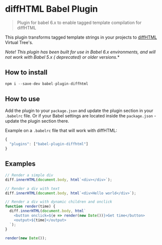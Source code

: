 # diffHTML Babel Plugin

> Plugin for babel 6.x to enable tagged template compilation for diffHTML

This plugin transforms tagged template strings in your projects to
[diffHTML](https://github.com/tbranyen/diffhtml) Virtual Tree's. 

**Note!* This plugin has been built for use in Babel 6.x environments, and will
not work with Babel 5.x ( *deprecated*) or older versions.**

## How to install

```js
npm i --save-dev babel-plugin-diffhtml

```

## How to use

Add the plugin to your `package.json` and update the plugin section in your
`.babelrc` file. Or if your Babel settings are located inside the
`package.json` - update the plugin section there.

Example on a `.babelrc` file that will work with diffHTML:


```js
{   
  "plugins": ["babel-plugin-diffhtml"]
}
```

## Examples    

``` javascript
// Render a simple div
diff.innerHTML(document.body, html`<div></div>`); 

// Render a div with text
diff.innerHTML(document.body, html`<div>Hello world</div>`);

// Render a div with dynamic children and onclick
function render(time) {
  diff.innerHTML(document.body, html`
    <button onclick=${e => render(new Date())}>Get time</button>
    <output>${time}</output>
  `);
}

render(new Date());
```
